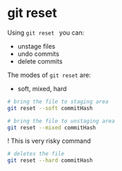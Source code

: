 # git reset

Using `git reset ` you can:

- unstage files
- undo commits
- delete commits

The modes of `git reset` are:

- soft, mixed, hard

```bash
# bring the file to staging area
git reset --soft commitHash
```

```bash
# bring the file to unstaging area
git reset --mixed commitHash
```

! This is very risky command

```bash
# deletes the file
git reset --hard commitHash
```
